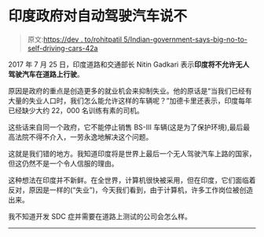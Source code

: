 # 印度政府对自动驾驶汽车说不

> 原文:[https://dev . to/rohitpatil 5/Indian-government-says-big-no-to-self-driving-cars-42a](https://dev.to/rohitpatil5/indian-government-says-big-no-to-self-driving-cars-42a)

2017 年 7 月 25 日，印度道路和交通部长 Nitin Gadkari 表示**印度将不允许无人驾驶汽车在道路上行驶**。

原因是政府的重点是创造更多的就业机会来抑制失业。他的原话是“当我们已经有大量的失业人口时，我们怎么能允许这样的车辆呢？”加德卡里还表示，印度每年已经缺少大约 22，000 名训练有素的司机。

这些话来自同一个政府，它不能停止销售 BS-III 车辆(这是为了保护环境),最后最高法院不得不介入，一劳永逸地解决这个问题。

这就是我们错的地方。我知道印度将是世界上最后一个无人驾驶汽车上路的国家，但这仍然不是一个令人信服的理由。

这种想法在印度并不新鲜。在全世界，计算机很快被采用，但在印度，它们面临着反对，原因是一样的(“失业”)，今天我们看到，由于计算机，许多工作岗位被创造出来。

我不知道开发 SDC 症并需要在道路上测试的公司会怎么样。

* * *